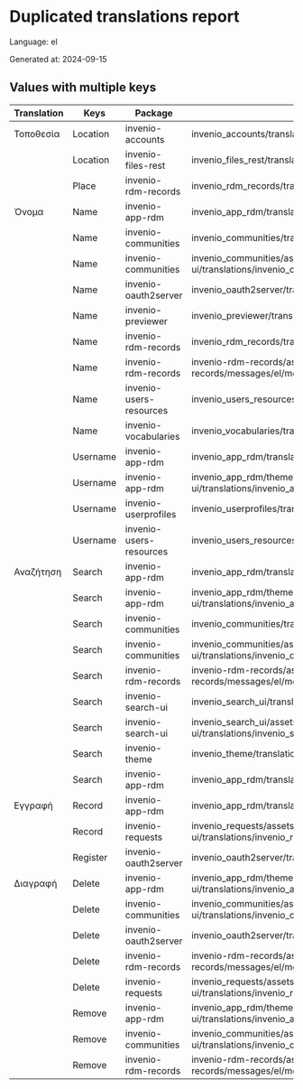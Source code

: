 # Duplicated translations report

Language: el

Generated at: 2024-09-15


## Values with multiple keys


| Translation | Keys | Package | File |
|-------------|------| --- | --- |
| Τοποθεσία| Location | invenio-accounts | invenio_accounts/translations/el/LC_MESSAGES/messages.po |
|| Location | invenio-files-rest | invenio_files_rest/translations/el/LC_MESSAGES/messages.po |
|| Place | invenio-rdm-records | invenio_rdm_records/translations/el/LC_MESSAGES/messages.po |
| Όνομα| Name | invenio-app-rdm | invenio_app_rdm/translations/el/LC_MESSAGES/messages.po |
|| Name | invenio-communities | invenio_communities/translations/el/LC_MESSAGES/messages.po |
|| Name | invenio-communities | invenio_communities/assets/semantic-ui/translations/invenio_communities/messages/el/messages.po |
|| Name | invenio-oauth2server | invenio_oauth2server/translations/el/LC_MESSAGES/messages.po |
|| Name | invenio-previewer | invenio_previewer/translations/el/LC_MESSAGES/messages.po |
|| Name | invenio-rdm-records | invenio_rdm_records/translations/el/LC_MESSAGES/messages.po |
|| Name | invenio-rdm-records | invenio-rdm-records/assets/semantic-ui/translations/invenio-rdm-records/messages/el/messages.po |
|| Name | invenio-users-resources | invenio_users_resources/translations/el/LC_MESSAGES/messages.po |
|| Name | invenio-vocabularies | invenio_vocabularies/translations/el/LC_MESSAGES/messages.po |
|| Username | invenio-app-rdm | invenio_app_rdm/translations/el/LC_MESSAGES/messages.po |
|| Username | invenio-app-rdm | invenio_app_rdm/theme/assets/semantic-ui/translations/invenio_app_rdm/messages/el/messages.po |
|| Username | invenio-userprofiles | invenio_userprofiles/translations/el/LC_MESSAGES/messages.po |
|| Username | invenio-users-resources | invenio_users_resources/translations/el/LC_MESSAGES/messages.po |
| Αναζήτηση| Search | invenio-app-rdm | invenio_app_rdm/translations/el/LC_MESSAGES/messages.po |
|| Search | invenio-app-rdm | invenio_app_rdm/theme/assets/semantic-ui/translations/invenio_app_rdm/messages/el/messages.po |
|| Search | invenio-communities | invenio_communities/translations/el/LC_MESSAGES/messages.po |
|| Search | invenio-communities | invenio_communities/assets/semantic-ui/translations/invenio_communities/messages/el/messages.po |
|| Search | invenio-rdm-records | invenio-rdm-records/assets/semantic-ui/translations/invenio-rdm-records/messages/el/messages.po |
|| Search | invenio-search-ui | invenio_search_ui/translations/el/LC_MESSAGES/messages.po |
|| Search | invenio-search-ui | invenio_search_ui/assets/semantic-ui/translations/invenio_search_ui/messages/el/messages.po |
|| Search | invenio-theme | invenio_theme/translations/el/LC_MESSAGES/messages.po |
|| Search  | invenio-app-rdm | invenio_app_rdm/translations/el/LC_MESSAGES/messages.po |
| Εγγραφή| Record | invenio-app-rdm | invenio_app_rdm/translations/el/LC_MESSAGES/messages.po |
|| Record | invenio-requests | invenio_requests/assets/semantic-ui/translations/invenio_requests/messages/el/messages.po |
|| Register | invenio-oauth2server | invenio_oauth2server/translations/el/LC_MESSAGES/messages.po |
| Διαγραφή| Delete | invenio-app-rdm | invenio_app_rdm/theme/assets/semantic-ui/translations/invenio_app_rdm/messages/el/messages.po |
|| Delete | invenio-communities | invenio_communities/assets/semantic-ui/translations/invenio_communities/messages/el/messages.po |
|| Delete | invenio-oauth2server | invenio_oauth2server/translations/el/LC_MESSAGES/messages.po |
|| Delete | invenio-rdm-records | invenio-rdm-records/assets/semantic-ui/translations/invenio-rdm-records/messages/el/messages.po |
|| Delete | invenio-requests | invenio_requests/assets/semantic-ui/translations/invenio_requests/messages/el/messages.po |
|| Remove | invenio-app-rdm | invenio_app_rdm/theme/assets/semantic-ui/translations/invenio_app_rdm/messages/el/messages.po |
|| Remove | invenio-communities | invenio_communities/assets/semantic-ui/translations/invenio_communities/messages/el/messages.po |
|| Remove | invenio-rdm-records | invenio-rdm-records/assets/semantic-ui/translations/invenio-rdm-records/messages/el/messages.po |
